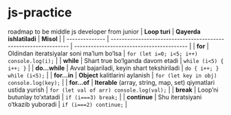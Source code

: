 # js-practice
roadmap to be middle js developer from junior
| **Loop turi**  | **Qayerda ishlatiladi**                                         | **Misol**                                 |
| -------------- | --------------------------------------------------------------- | ----------------------------------------- |
| **for**        | Oldindan iteratsiyalar soni ma’lum bo‘lsa                       | `for (let i=0; i<5; i++) console.log(i);` |
| **while**      | Shart true bo‘lganda davom etadi                                | `while (i<5) { i++; }`                    |
| **do...while** | Avval bajariladi, keyin shart tekshiriladi                      | `do { i++; } while (i<5);`                |
| **for...in**   | **Object** kalitlarini aylanish                                 | `for (let key in obj) console.log(key);`  |
| **for...of**   | **Iterable** (array, string, map, set) qiymatlari ustida yurish | `for (let val of arr) console.log(val);`  |
| **break**      | Loop’ni butunlay to‘xtatadi                                     | `if (i===3) break;`                       |
| **continue**   | Shu iteratsiyani o‘tkazib yuboradi                              | `if (i===2) continue;`                    |
